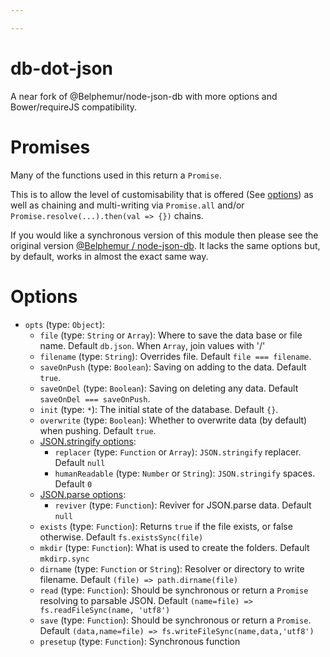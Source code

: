 ```yaml
---

---
```


# db-dot-json

A near fork of @Belphemur/node-json-db with more options and Bower/requireJS compatibility.

# Promises

Many of the functions used in this return a `Promise`.

This is to allow the level of customisability that is offered (See [options][Options]) as well as chaining and multi-writing via `Promise.all` and/or `Promise.resolve(...).then(val => {})` chains.

If you would like a synchronous version of this module then please see the original version [@Belphemur&nbsp;/&nbsp;node-json-db][Original]. It lacks the same options but, by default, works in almost the exact same way.

# Options

* `opts` (type: `Object`):
	* `file` (type: `String` or `Array`): Where to save the data base or file name. Default `db.json`. When `Array`, join values with '/'
	* `filename` (type: `String`): Overrides file. Default `file === filename`.
	* `saveOnPush` (type: `Boolean`): Saving on adding to the data. Default `true`.
	* `saveOnDel` (type: `Boolean`): Saving on deleting any data. Default `saveOnDel === saveOnPush`.
	* `init` (type: `*`): The initial state of the database. Default `{}`.
	* `overwrite` (type: `Boolean`): Whether to overwrite data (by default) when pushing. Default `true`.
	* [JSON.stringify options][JSON.stringify]:
		* `replacer` (type: `Function` or `Array`): `JSON.stringify` replacer. Default `null`
		* `humanReadable` (type: `Number` or `String`): `JSON.stringify` spaces. Default `0`
	* [JSON.parse options][JSON.parse]:
		* `reviver` (type: `Function`): Reviver for JSON.parse data. Default `null`
	* `exists` (type: `Function`): Returns `true` if the file exists, or false otherwise. Default `fs.existsSync(file)`
	* `mkdir` (type: `Function`): What is used to create the folders. Default `mkdirp.sync`
	* `dirname` (type: `Function` or `String`): Resolver or directory to write filename. Default `(file) => path.dirname(file)`
	* `read` (type: `Function`): Should be synchronous or return a `Promise` resolving to parsable JSON. Default `(name=file) => fs.readFileSync(name, 'utf8')`
	* `save` (type: `Function`): Should be synchronous or return a `Promise`. Default `(data,name=file) => fs.writeFileSync(name,data,'utf8')`
	* `presetup` (type: `Function`): Synchronous function

[JSON.stringify]: https://developer.mozilla.org/en-US/docs/Web/JavaScript/Reference/Global_Objects/JSON/stringify "JSON.stringify() on MDN"
[JSON.parse]: https://developer.mozilla.org/en-US/docs/Web/JavaScript/Reference/Global_Objects/JSON/parse "JSON.parse() on MDN"
[Options]: #options
[Original]: https://github.com/Belphemur/node-json-db
